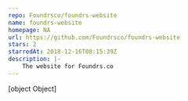 ```yaml
---
repo: Foundrsco/foundrs-website
name: foundrs-website
homepage: NA
url: https://github.com/Foundrsco/foundrs-website
stars: 2
starredAt: 2018-12-16T08:15:39Z
description: |-
    The website for Foundrs.co
---
```


[object Object]
